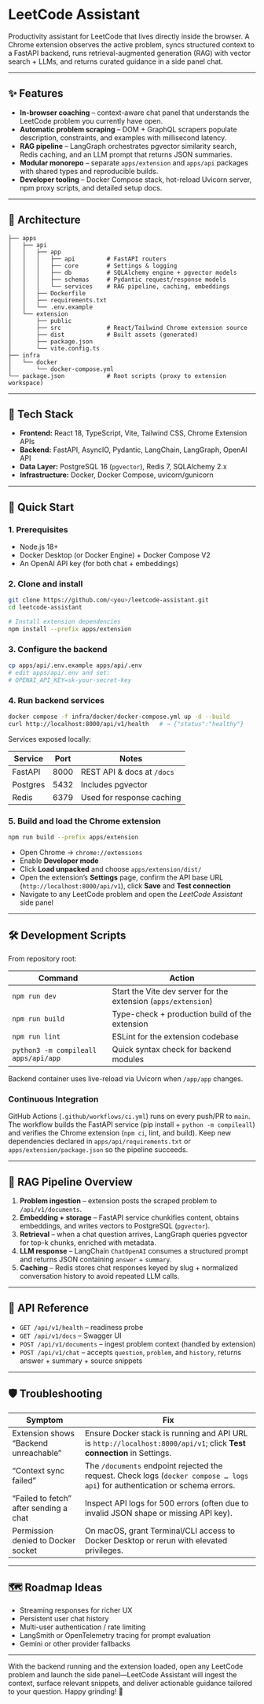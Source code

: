 # LeetCode Assistant

Productivity assistant for LeetCode that lives directly inside the browser. A Chrome extension observes the active problem, syncs structured context to a FastAPI backend, runs retrieval-augmented generation (RAG) with vector search + LLMs, and returns curated guidance in a side panel chat.

---

## ✨ Features

- **In-browser coaching** – context-aware chat panel that understands the LeetCode problem you currently have open.
- **Automatic problem scraping** – DOM + GraphQL scrapers populate description, constraints, and examples with millisecond latency.
- **RAG pipeline** – LangGraph orchestrates pgvector similarity search, Redis caching, and an LLM prompt that returns JSON summaries.
- **Modular monorepo** – separate `apps/extension` and `apps/api` packages with shared types and reproducible builds.
- **Developer tooling** – Docker Compose stack, hot-reload Uvicorn server, npm proxy scripts, and detailed setup docs.

---

## 🧱 Architecture

```
├── apps
│   ├── api
│   │   ├── app
│   │   │   ├── api         # FastAPI routers
│   │   │   ├── core        # Settings & logging
│   │   │   ├── db          # SQLAlchemy engine + pgvector models
│   │   │   ├── schemas     # Pydantic request/response models
│   │   │   └── services    # RAG pipeline, caching, embeddings
│   │   ├── Dockerfile
│   │   ├── requirements.txt
│   │   └── .env.example
│   └── extension
│       ├── public
│       ├── src             # React/Tailwind Chrome extension source
│       ├── dist            # Built assets (generated)
│       ├── package.json
│       └── vite.config.ts
├── infra
│   └── docker
│       └── docker-compose.yml
└── package.json            # Root scripts (proxy to extension workspace)
```

---

## 🔑 Tech Stack

- **Frontend:** React 18, TypeScript, Vite, Tailwind CSS, Chrome Extension APIs
- **Backend:** FastAPI, AsyncIO, Pydantic, LangChain, LangGraph, OpenAI API
- **Data Layer:** PostgreSQL 16 (`pgvector`), Redis 7, SQLAlchemy 2.x
- **Infrastructure:** Docker, Docker Compose, uvicorn/gunicorn

---

## 🚀 Quick Start

### 1. Prerequisites

- Node.js 18+
- Docker Desktop (or Docker Engine) + Docker Compose V2
- An OpenAI API key (for both chat + embeddings)

### 2. Clone and install

```bash
git clone https://github.com/<you>/leetcode-assistant.git
cd leetcode-assistant

# Install extension dependencies
npm install --prefix apps/extension
```

### 3. Configure the backend

```bash
cp apps/api/.env.example apps/api/.env
# edit apps/api/.env and set:
# OPENAI_API_KEY=sk-your-secret-key
```

### 4. Run backend services

```bash
docker compose -f infra/docker/docker-compose.yml up -d --build
curl http://localhost:8000/api/v1/health   # → {"status":"healthy"}
```

Services exposed locally:

| Service   | Port | Notes                      |
|-----------|------|----------------------------|
| FastAPI   | 8000 | REST API & docs at `/docs` |
| Postgres  | 5432 | Includes pgvector          |
| Redis     | 6379 | Used for response caching  |

### 5. Build and load the Chrome extension

```bash
npm run build --prefix apps/extension
```

- Open Chrome → `chrome://extensions`
- Enable **Developer mode**
- Click **Load unpacked** and choose `apps/extension/dist/`
- Open the extension’s **Settings** page, confirm the API base URL (`http://localhost:8000/api/v1`), click **Save** and **Test connection**
- Navigate to any LeetCode problem and open the *LeetCode Assistant* side panel

---

## 🛠️ Development Scripts

From repository root:

| Command | Action |
|---------|--------|
| `npm run dev` | Start the Vite dev server for the extension (`apps/extension`) |
| `npm run build` | Type-check + production build of the extension |
| `npm run lint` | ESLint for the extension codebase |
| `python3 -m compileall apps/api/app` | Quick syntax check for backend modules |

Backend container uses live-reload via Uvicorn when `/app/app` changes.

### Continuous Integration

GitHub Actions (`.github/workflows/ci.yml`) runs on every push/PR to `main`. The workflow builds the FastAPI service (pip install + `python -m compileall`) and verifies the Chrome extension (`npm ci`, lint, and build). Keep new dependencies declared in `apps/api/requirements.txt` or `apps/extension/package.json` so the pipeline succeeds.

---

## 🧠 RAG Pipeline Overview

1. **Problem ingestion** – extension posts the scraped problem to `/api/v1/documents`.  
2. **Embedding + storage** – FastAPI service chunkifies content, obtains embeddings, and writes vectors to PostgreSQL (`pgvector`).  
3. **Retrieval** – when a chat question arrives, LangGraph queries pgvector for top-k chunks, enriched with metadata.  
4. **LLM response** – LangChain `ChatOpenAI` consumes a structured prompt and returns JSON containing `answer` + `summary`.  
5. **Caching** – Redis stores chat responses keyed by slug + normalized conversation history to avoid repeated LLM calls.

---

## 🧪 API Reference

- `GET /api/v1/health` – readiness probe
- `GET /api/v1/docs` – Swagger UI
- `POST /api/v1/documents` – ingest problem context (handled by extension)
- `POST /api/v1/chat` – accepts `question`, `problem`, and `history`, returns answer + summary + source snippets

---

## 🛡️ Troubleshooting

| Symptom | Fix |
|---------|-----|
| Extension shows “Backend unreachable” | Ensure Docker stack is running and API URL is `http://localhost:8000/api/v1`; click **Test connection** in Settings. |
| “Context sync failed” | The `/documents` endpoint rejected the request. Check logs (`docker compose … logs api`) for authentication or schema errors. |
| “Failed to fetch” after sending a chat | Inspect API logs for 500 errors (often due to invalid JSON shape or missing API key). |
| Permission denied to Docker socket | On macOS, grant Terminal/CLI access to Docker Desktop or rerun with elevated privileges. |

---

## 🗺️ Roadmap Ideas

- Streaming responses for richer UX
- Persistent user chat history
- Multi-user authentication / rate limiting
- LangSmith or OpenTelemetry tracing for prompt evaluation
- Gemini or other provider fallbacks

---

With the backend running and the extension loaded, open any LeetCode problem and launch the side panel—LeetCode Assistant will ingest the context, surface relevant snippets, and deliver actionable guidance tailored to your question. Happy grinding! 🙌
